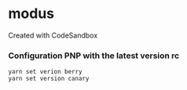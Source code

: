 # modus
Created with CodeSandbox

### Configuration PNP with the latest version rc
```
yarn set verion berry
yarn set version canary
```